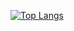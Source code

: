 [![Top Langs](https://github-readme-stats.vercel.app/api?username=gowthamk17&theme=algolia&show_icons=true)](https://github.com/gowthamk17)
